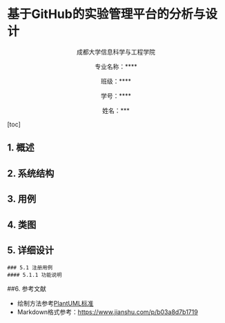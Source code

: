 ﻿<!-- markdownlint-disable MD033-->
<!-- 禁止MD033类型的警告 https://www.npmjs.com/package/markdownlint -->

# 基于GitHub的实验管理平台的分析与设计

<center>
成都大学信息科学与工程学院

专业名称：****

班级：****

学号：****

姓名：***
</center>

[toc]

## 1. 概述
    
## 2. 系统结构

## 3. 用例

## 4. 类图

## 5. 详细设计
    ### 5.1 注册用例
    #### 5.1.1 功能说明 

##6. 参考文献
- 绘制方法参考[PlantUML标准](http://plantuml.com)
- Markdown格式参考：https://www.jianshu.com/p/b03a8d7b1719